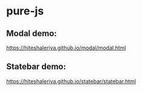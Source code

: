 # pure-js

## Modal demo:
https://hiteshaleriya.github.io/modal/modal.html

## Statebar demo:
https://hiteshaleriya.github.io/statebar/statebar.html